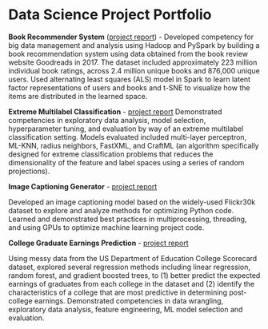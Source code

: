 # Data Science Project Portfolio

**Book Recommender System** ([project report](Book_Recommender_System/Goodreads_Report.pdf)) - Developed competency for big data management and analysis using Hadoop and PySpark by building a book recommendation system using data obtained from the book review website Goodreads in 2017. The dataset included approximately 223 million individual book ratings, across 2.4 million unique books and 876,000 unique users. Used alternating least squares (ALS) model in Spark to learn latent factor representations of users and books and t-SNE to visualize how the items are distributed in the learned space.

**Extreme Multilabel Classification** - [project report](Extreme_Multilabel_Classification/Extreme_Multilabel_Classification_Report.pdf) Demonstrated competencies in exploratory data analysis, model selection, hyperparameter tuning, and evaluation by way of an extreme multilabel classification setting. Models evaluated included multi-layer perceptron, ML-KNN, radius neighbors, FastXML, and CraftML (an algorithm specifically designed for extreme classification problems that reduces the dimensionality of the feature and label spaces using a series of random projections).

**Image Captioning Generator** - [project report](Image_Captioning_Generator/Flickr30k_Report.pdf)

Developed an image captioning model based on the widely-used Flickr30k dataset to explore and analyze methods for optimizing Python code. Learned and demonstrated best practices in multiprocessing, threading, and using GPUs to optimize machine learning project code.

**College Graduate Earnings Prediction** - [project report](College_Graduate_Earnings_Prediction/Post_College_Earnings_Prediction.pdf)

Using messy data from the US Department of Education College Scorecard dataset, explored several regression methods including linear regression, random forest, and gradient boosted trees, to (1) better predict the expected earnings of graduates from each college in the dataset and (2) identify the characteristics of a college that are most predictive in determining post-college earnings. Demonstrated competencies in data wrangling, exploratory data analysis, feature engineering, ML model selection and evaluation.
